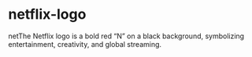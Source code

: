# netflix-logo
netThe Netflix logo is a bold red “N” on a black background, symbolizing entertainment, creativity, and global streaming.
